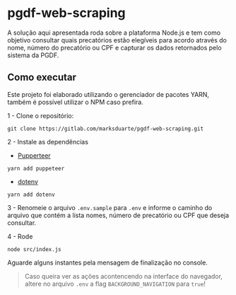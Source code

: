 # pgdf-web-scraping

A solução aqui apresentada roda sobre a plataforma Node.js e tem como objetivo 
consultar quais precatórios estão elegíveis para acordo através do nome, 
número do precatório ou CPF e capturar os dados retornados pelo sistema da PGDF.

## Como executar

Este projeto foi elaborado utilizando o gerenciador de pacotes YARN, 
também é possível utilizar o NPM caso prefira.

1 - Clone o repositório:

```
git clone https://gitlab.com/marksduarte/pgdf-web-scraping.git
```

2 - Instale as dependências 
- [Pupperteer](https://github.com/puppeteer/puppeteer)
```
yarn add puppeteer
```
- [dotenv](https://github.com/motdotla/dotenv)
```
yarn add dotenv
```

3 - Renomeie o arquivo `.env.sample` para `.env` e informe o caminho do arquivo
que contém a lista nomes, número de precatório ou CPF que deseja consultar.

4 - Rode

```
node src/index.js
```

Aguarde alguns instantes pela mensagem de finalização no console.

> Caso queira ver as ações acontencendo na interface do navegador, altere no 
arquivo `.env` a flag `BACKGROUND_NAVIGATION` para `true`!